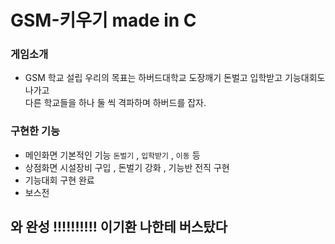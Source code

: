# GSM-키우기 made in C

### 게임소개
* GSM 학교 설립 우리의 목표는 하버드대학교 도장깨기 돈벌고 입학받고 기능대회도 나가고  
다른 학교들을 하나 둘 씩 격파하며 하버드를 잡자.  

### 구현한 기능
* 메인화면 기본적인 기능 `돈벌기` , `입학받기` , `이동` 등
* 상점화면 시설장비 구입 , 돈벌기 강화 , 기능반 전직 구현
* 기능대회 구현 완료
* 보스전 

## 와 완성 !!!!!!!!!! 이기환 나한테 버스탔다
